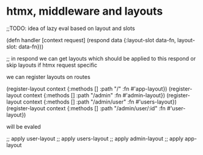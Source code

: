 # htmx, middleware and layouts

;;TODO: idea of lazy eval based on layout and slots

(defn handler [context request]
  (respond data {:layout-slot data-fn,  layout-slot: data-fn}))

;; in respond
we can get layouts which should be applied to this respond
or skip layouts if htmx request specific

we can register layouts on routes

(register-layout context {:methods [] :path "/" :fn #'app-layout})
(register-layout context {:methods [] :path "/admin" :fn #'admin-layout})
(register-layout context {:methods [] :path "/admin/user" :fn #'users-layout})
(register-layout context {:methods [] :path "/admin/user/:id" :fn #'user-layout})

will be evaled

;; apply user-layout
;; apply users-layout
;; apply admin-layout
;; apply app-layout


